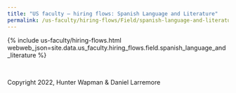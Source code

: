 ```yaml
---
title: "US faculty — hiring flows: Spanish Language and Literature"
permalink: /us-faculty/hiring-flows/Field/spanish-language-and-literature/
---
```


{% include us-faculty/hiring-flows.html webweb_json=site.data.us_faculty.hiring_flows.field.spanish_language_and_literature %}

<br>

Copyright 2022, Hunter Wapman & Daniel Larremore